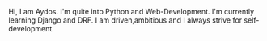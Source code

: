 Hi, I am Aydos. I'm quite into Python and Web-Development. I'm currently learning Django and DRF.
I am driven,ambitious and I always strive for self-development.
